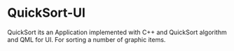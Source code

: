 # QuickSort-UI
QuickSort its an Application implemented with C++ and QuickSort algorithm and QML for UI. For sorting a number of graphic  items.

